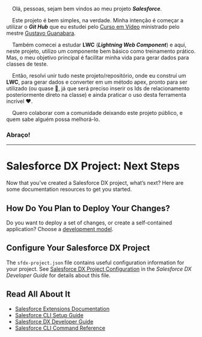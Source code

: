 &nbsp;&nbsp;&nbsp;&nbsp;Olá, pessoas, sejam bem vindos ao meu projeto ***Salesforce***.

&nbsp;&nbsp;&nbsp;&nbsp;Este projeto é bem simples, na verdade. Minha intenção é começar a utilizar o ***Git Hub*** que eu estudei pelo [Curso em Vídeo](https://www.youtube.com/playlist?list=PLHz_AreHm4dm7ZULPAmadvNhH6vk9oNZA) ministrado pelo mestre [Gustavo Guanabara](https://github.com/gustavoguanabara).

&nbsp;&nbsp;&nbsp;&nbsp;Também comecei a estudar **LWC** (***Lightning Web Component***) e aqui, neste projeto, utilizo um componente bem básico como treinamento prático. Mas, o meu objetivo principal é facilitar minha vida para gerar dados para classes de teste.

&nbsp;&nbsp;&nbsp;&nbsp;Então, resolvi unir tudo neste projeto/repositório, onde eu construí um **LWC**, para gerar dados e converter em um método apex, pronto para ser utilizado (ou quase :grimacing:, já que será preciso inserir os Ids de relacionamento posteriormente direto na classe) e ainda praticar o uso desta ferramenta incrível :heart:.

&nbsp;&nbsp;&nbsp;&nbsp;Quero colaborar com a comunidade deixando este projeto público, e quem sabe alguém possa melhorá-lo.

### Abraço!

--------------------------------------------------------------------------------------------------------------------------------------------------------

# Salesforce DX Project: Next Steps

Now that you’ve created a Salesforce DX project, what’s next? Here are some documentation resources to get you started.

## How Do You Plan to Deploy Your Changes?

Do you want to deploy a set of changes, or create a self-contained application? Choose a [development model](https://developer.salesforce.com/tools/vscode/en/user-guide/development-models).

## Configure Your Salesforce DX Project

The `sfdx-project.json` file contains useful configuration information for your project. See [Salesforce DX Project Configuration](https://developer.salesforce.com/docs/atlas.en-us.sfdx_dev.meta/sfdx_dev/sfdx_dev_ws_config.htm) in the _Salesforce DX Developer Guide_ for details about this file.

## Read All About It

- [Salesforce Extensions Documentation](https://developer.salesforce.com/tools/vscode/)
- [Salesforce CLI Setup Guide](https://developer.salesforce.com/docs/atlas.en-us.sfdx_setup.meta/sfdx_setup/sfdx_setup_intro.htm)
- [Salesforce DX Developer Guide](https://developer.salesforce.com/docs/atlas.en-us.sfdx_dev.meta/sfdx_dev/sfdx_dev_intro.htm)
- [Salesforce CLI Command Reference](https://developer.salesforce.com/docs/atlas.en-us.sfdx_cli_reference.meta/sfdx_cli_reference/cli_reference.htm)
